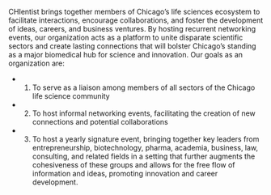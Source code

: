 
CHIentist brings together members of Chicago’s life sciences ecosystem to facilitate interactions, encourage collaborations, and foster the development of ideas, careers, and business ventures. By hosting recurrent networking events, our organization acts as a platform to unite disparate scientific sectors and create lasting connections that will bolster Chicago’s standing as a major biomedical hub for science and innovation.
Our goals as an organization are:

* 1. To serve as a liaison among members of all sectors of the Chicago life science community
* 2. To host informal networking events, facilitating the creation of new connections and potential collaborations
* 3. To host a yearly signature event, bringing together key leaders from entrepreneurship, biotechnology, pharma, academia, business, law, consulting, and related fields in a setting that further augments the cohesiveness of these groups and allows for the free flow of information and ideas, promoting innovation and career development.